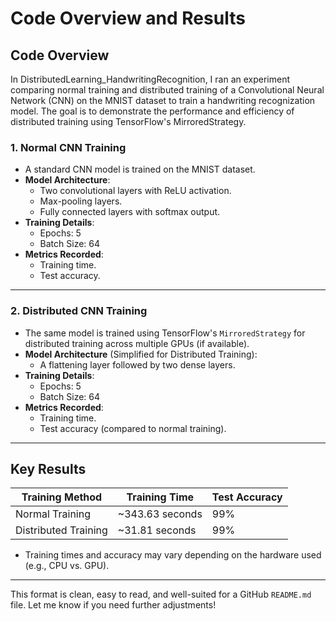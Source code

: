 # Code Overview and Results

## Code Overview
In DistributedLearning_HandwritingRecognition, I ran an experiment comparing normal training and distributed training of a Convolutional Neural Network (CNN) on the MNIST dataset to train a handwriting recognization model.
The goal is to demonstrate the performance and efficiency of distributed training using TensorFlow's MirroredStrategy.
### 1. Normal CNN Training
- A standard CNN model is trained on the MNIST dataset.
- **Model Architecture**:
  - Two convolutional layers with ReLU activation.
  - Max-pooling layers.
  - Fully connected layers with softmax output.
- **Training Details**:
  - Epochs: 5
  - Batch Size: 64
- **Metrics Recorded**:
  - Training time.
  - Test accuracy.

---

### 2. Distributed CNN Training
- The same model is trained using TensorFlow's `MirroredStrategy` for distributed training across multiple GPUs (if available).
- **Model Architecture** (Simplified for Distributed Training):
  - A flattening layer followed by two dense layers.
- **Training Details**:
  - Epochs: 5
  - Batch Size: 64
- **Metrics Recorded**:
  - Training time.
  - Test accuracy (compared to normal training).

---

## Key Results

| **Training Method**   | **Training Time** | **Test Accuracy** |
|------------------------|-------------------|-------------------|
| Normal Training        | ~343.63 seconds   | 99%               |
| Distributed Training   | ~31.81 seconds    | 99%               |

- Training times and accuracy may vary depending on the hardware used (e.g., CPU vs. GPU).

---

This format is clean, easy to read, and well-suited for a GitHub `README.md` file. Let me know if you need further adjustments!
